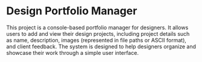 # Design Portfolio Manager

This project is a console-based portfolio manager for designers. It allows users to add and view their design projects, including project details such as name, description, images (represented in file paths or ASCII format), and client feedback. The system is designed to help designers organize and showcase their work through a simple user interface.
